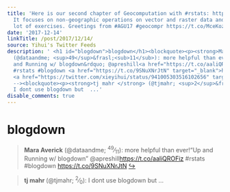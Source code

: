 ```yaml
---
title: 'Here is our second chapter of Geocomputation with #rstats: https://t.co/UsHZN7oBTs.
  It focuses on non-geographic operations on vector and raster data and have got a
  lot of exercises. Greetings from #AGU17 #geocompr https://t.co/MceKozEF2H'
date: '2017-12-14'
linkTitle: /post/2017/12/14/
source: Yihui's Twitter Feeds
description: ' <h1 id="blogdown">blogdown</h1><blockquote><p><strong>Mara Averick</strong>
  (@dataandme; <sup>49</sup>&frasl;<sub>11</sub>): more helpful than ever!&ldquo;Up
  and Running w/ blogdown&rdquo; @apreshill<a href="https://t.co/aaliQROFiz" target="_blank">https://t.co/aaliQROFiz</a>
  #rstats #blogdown <a href="https://t.co/9SNuXNrJtN" target="_blank">https://t.co/9SNuXNrJtN</a>
  <a href="https://twitter.com/xieyihui/status/941005303516102656" target="_blank">&#8618;</a></p></blockquote><!--
  --><blockquote><p><strong>tj mahr </strong> (@tjmahr; <sup>2</sup>&frasl;<sub>0</sub>):
  I dont use blogdown but  ...'
disable_comments: true
---
```

 <h1 id="blogdown">blogdown</h1><blockquote><p><strong>Mara Averick</strong> (@dataandme; <sup>49</sup>&frasl;<sub>11</sub>): more helpful than ever!&ldquo;Up and Running w/ blogdown&rdquo; @apreshill<a href="https://t.co/aaliQROFiz" target="_blank">https://t.co/aaliQROFiz</a> #rstats #blogdown <a href="https://t.co/9SNuXNrJtN" target="_blank">https://t.co/9SNuXNrJtN</a> <a href="https://twitter.com/xieyihui/status/941005303516102656" target="_blank">&#8618;</a></p></blockquote><!-- --><blockquote><p><strong>tj mahr </strong> (@tjmahr; <sup>2</sup>&frasl;<sub>0</sub>): I dont use blogdown but  ...